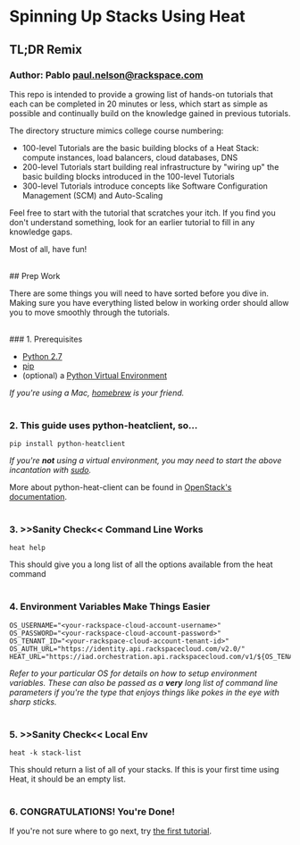# Spinning Up Stacks Using Heat
## TL;DR Remix
### Author: Pablo <paul.nelson@rackspace.com>

This repo is intended to provide a growing list of hands-on tutorials that each can be completed in 20 minutes or less, which start as simple as possible and continually build on the knowledge gained in previous tutorials.

The directory structure mimics college course numbering:

  * 100-level Tutorials are the basic building blocks of a Heat Stack: compute instances, load balancers, cloud databases, DNS
  * 200-level Tutorials start building real infrastructure by "wiring up" the basic building blocks introduced in the 100-level Tutorials
  * 300-level Tutorials introduce concepts like Software Configuration Management (SCM) and Auto-Scaling

Feel free to start with the tutorial that scratches your itch. If you find you don't understand something, look for an earlier tutorial to fill in any knowledge gaps.

Most of all, have fun!

</br>
## Prep Work

There are some things you will need to have sorted before you dive in. Making sure you have everything listed below in working order should allow you to move smoothly through the tutorials.

</br>
### 1. Prerequisites

  * <a href="http://www.python.org/download/releases/2.7/" target="_blank">Python 2.7</a>
  * <a href="http://www.pip-installer.org/en/latest/installing.html/" target="_blank">pip</a>
  * (optional) a <a href="http://docs.python-guide.org/en/latest/dev/virtualenvs/" target="_blank">Python Virtual Environment</a>

*If you're using a Mac, <a href="http://brew.sh/" target="\\_blank">homebrew</a> is your friend.*
</br>
</br>
### 2. This guide uses python-heatclient, so...

```shell
pip install python-heatclient
```

_If you're **not** using a virtual environment, you may need to start the above incantation with <a href="http://xkcd.com/149/" target="_blank">sudo</a>._

More about python-heat-client can be found in <a href="http://docs.openstack.org/developer/python-heatclient/" target="_blank">OpenStack's documentation</a>.
</br>
</br>
### 3. >>Sanity Check<< Command Line Works

```shell
heat help
```

This should give you a long list of all the options available from the heat command
</br>
</br>
### 4. Environment Variables Make Things Easier

```shell
OS_USERNAME="<your-rackspace-cloud-account-username>"
OS_PASSWORD="<your-rackspace-cloud-account-password>"
OS_TENANT_ID="<your-rackspace-cloud-account-tenant-id>"
OS_AUTH_URL="https://identity.api.rackspacecloud.com/v2.0/"
HEAT_URL="https://iad.orchestration.api.rackspacecloud.com/v1/${OS_TENANT_ID}"
```

_Refer to your particular OS for details on how to setup environment variables. These can also be passed as a **very** long list of command line parameters if you're the type that enjoys things like pokes in the eye with sharp sticks._
</br>
</br>
### 5. >>Sanity Check<< Local Env

```shell
heat -k stack-list
```

This should return a list of all of your stacks. If this is your first time using Heat, it should be an empty list.
</br>
</br>
### 6. CONGRATULATIONS! You're Done!

If you're not sure where to go next, try [the first tutorial](/101.Hello-Compute).
